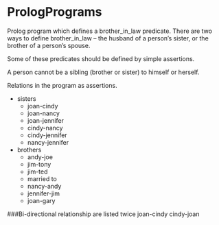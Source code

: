 # PrologPrograms
Prolog program which defines a brother_in_law predicate.
There are two ways to define brother_in_law – the husband of a person’s sister, or the brother of a person’s spouse.  

Some of these predicates should be defined by simple assertions.  

A person cannot be a sibling (brother or sister) to himself or herself.  

Relations in the program as assertions.
+ sisters
  + joan-cindy
  + joan-nancy
  + joan-jennifer
  + cindy-nancy
  + cindy-jennifer
  + nancy-jennifer
+ brothers
  + andy-joe
  + jim-tony
  + jim-ted
  + married to
  + nancy-andy
  + jennifer-jim
  + joan-gary

###Bi-directional relationship are listed twice
joan-cindy
cindy-joan
